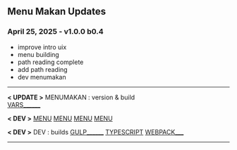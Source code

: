 ## Menu Makan Updates

### April 25, 2025 - v1.0.0 b0.4
- improve intro uix
- menu building
- path reading complete
- add path reading
- dev menumakan

------------------------------------------------------------------

**< UPDATE >**
MENUMAKAN : version & build  
[VARS______](/sheety/menumakan/_vars.pug)  

**< DEV >**
[MENU](../../../../ace/menumakan/settings.json)
[MENU](../../../../ace/menumakan/menuItems.json)
[MENU](../../../../ace/menu_A/settings.json)
[MENU](../../../../ace/menu_A/menuItems.json)

**< DEV >**
DEV : builds
[GULP______](/gulpfile.js)
[TYPESCRIPT](/tsconfig.json)
[WEBPACK___](/webpack.config.js)

------------------------------------------------------------------
